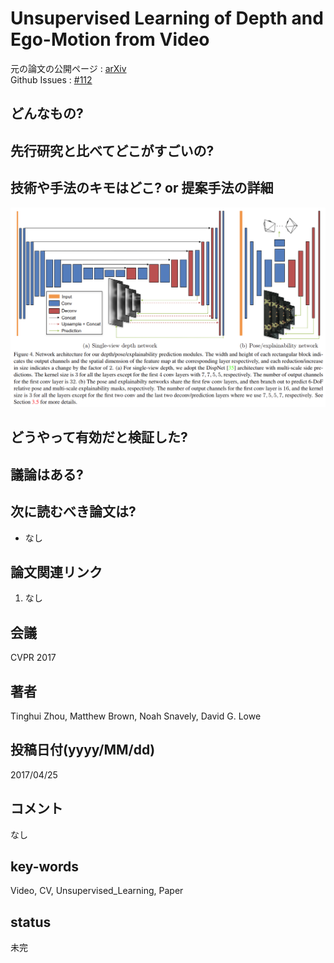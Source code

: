 # Unsupervised Learning of Depth and Ego-Motion from Video

元の論文の公開ページ : [arXiv](https://arxiv.org/abs/1704.07813)  
Github Issues : [#112](https://github.com/Obarads/obarads.github.io/issues/112)

## どんなもの?

## 先行研究と比べてどこがすごいの?

## 技術や手法のキモはどこ? or 提案手法の詳細

![fig4](img/ULoDaEfV/fig4.png)

## どうやって有効だと検証した?

## 議論はある?

## 次に読むべき論文は?
- なし

## 論文関連リンク
1. なし

## 会議
CVPR 2017

## 著者
Tinghui Zhou, Matthew Brown, Noah Snavely, David G. Lowe

## 投稿日付(yyyy/MM/dd)
2017/04/25

## コメント
なし

## key-words
Video, CV, Unsupervised_Learning, Paper

## status
未完